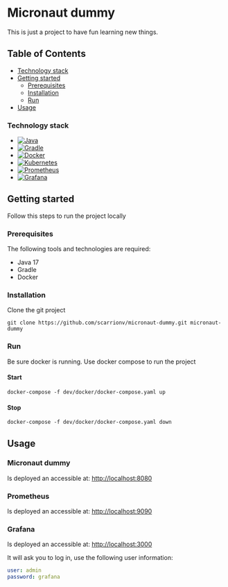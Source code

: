 # Micronaut dummy

This is just a project to have fun learning new things.


## Table of Contents

- [Technology stack](#technology-stack)
- [Getting started](#getting-started)
  - [Prerequisites](#prerequisites)
  - [Installation](#installation)
  - [Run](#run)
- [Usage](#usage)


### Technology stack

* [![Java][Java]][Java-url]
* [![Gradle][Gradle]][Gradle-url]
* [![Docker][Docker]][Docker-url]
* [![Kubernetes][Kubernetes]][Kubernetes-url]
* [![Prometheus][Prometheus]][Prometheus-url]
* [![Grafana][Grafana]][Grafana-url]


## Getting started

Follow this steps to run the project locally 


### Prerequisites

The following tools and technologies are required:
- Java 17
- Gradle
- Docker


### Installation

Clone the git project

```shell
git clone https://github.com/scarrionv/micronaut-dummy.git micronaut-dummy
```

### Run

Be sure docker is running. Use docker compose to run the project


#### Start 

```shell
docker-compose -f dev/docker/docker-compose.yaml up
```

#### Stop 

```shell
docker-compose -f dev/docker/docker-compose.yaml down
```


## Usage

### Micronaut dummy

Is deployed an accessible at:
[http://localhost:8080](http://localhost:8080)


### Prometheus

Is deployed an accessible at:
[http://localhost:9090](http://localhost:9090)


### Grafana

Is deployed an accessible at:
[http://localhost:3000](http://localhost:3000/dashboards)

It will ask you to log in, use the following user information:
```yaml
user: admin
password: grafana
```

<!-- MARKDOWN LINKS & IMAGES -->
[Docker]: https://img.shields.io/badge/docker-%230db7ed.svg?style=for-the-badge&logo=docker&logoColor=white
[Docker-url]: https://www.docker.com/
[Gradle]: https://img.shields.io/badge/Gradle-02303A.svg?style=for-the-badge&logo=Gradle&logoColor=white
[Gradle-url]: https://www.gradle.com/
[Grafana]: https://img.shields.io/badge/grafana-%23F46800.svg?style=for-the-badge&logo=grafana&logoColor=white
[Grafana-url]: https://www.grafana.com/
[Kubernetes]: https://img.shields.io/badge/kubernetes-%23326ce5.svg?style=for-the-badge&logo=kubernetes&logoColor=white
[Kubernetes-url]: https://www.kubernetes.com/
[Prometheus]: https://img.shields.io/badge/Prometheus-E6522C?style=for-the-badge&logo=Prometheus&logoColor=white
[Prometheus-url]: https://www.prometheus.com/
[Java]: https://img.shields.io/badge/java-%23ED8B00.svg?style=for-the-badge&logo=openjdk&logoColor=white
[Java-url]: https://www.java.com/
